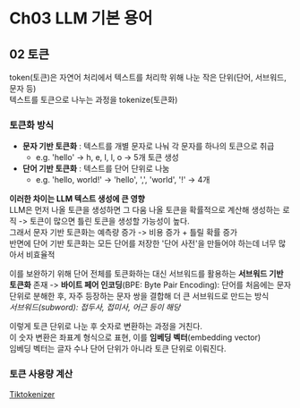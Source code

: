 # Ch03 LLM 기본 용어

## 02 토큰

token(토큰)은 자연어 처리에서 텍스트를 처리학 위해 나눈 작은 단위(단어, 서브워드, 문자 등)  
텍스트를 토큰으로 나누는 과정을 tokenize(토큰화)  

### 토큰화 방식

- **문자 기반 토큰화** : 텍스트를 개별 문자로 나눠 각 문자를 하나의 토큰으로 취급
    - e.g. 'hello' -> h, e, l, l, o -> 5개 토큰 생성
- **단어 기반 토큰화** : 텍스트를 단어 단위로 나눔
    - e.g. 'hello, world!' -> 'hello', ',', 'world', '!' -> 4개

**이러한 차이는 LLM 텍스트 생성에 큰 영향**  
LLM은 먼저 나올 토큰을 생성하면 그 다움 나올 토큰을 확률적으로 계산해 생성하는 로직 -> 토큰이 많으면 틀린 토큰을 생성할 가능성이 높다.  
그래서 문자 기반 토큰화는 예측량 증가 -> 비용 증가 + 틀릴 확률 증가  
반면에 단어 기반 토큰화는 모든 단어를 저장한 '단어 사전'을 만들어야 하는데 너무 많아서 비효율적  

이를 보완하기 위해 단어 전체를 토큰화하는 대신 서브워드를 활용하는 **서브워드 기반 토큰화** 존재 -> **바이트 페어 인코딩**(BPE: Byte Pair Encoding): 단어를 처음에는 문자 단위로 분해한 후, 자주 등장하는 문자 쌍을 결합해 더 큰 서브워드로 만드는 방식  
*서브워드(subword): 접두사, 접미사, 어근 등이 해당*  

이렇게 토큰 단위로 나눈 후 숫자로 변환하는 과정을 거친다.  
이 숫자 변환은 좌표계 형식으로 표현, 이를 **임베딩 벡터**(embedding vector)  
임베딩 벡터는 글자 수나 단어 단위가 아니라 토큰 단위로 이뤄진다.  

### 토큰 사용량 계산

[Tiktokenizer](https://tiktokenizer.vercel.app/)
